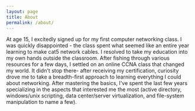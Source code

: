 ```yaml
---
layout: page
title: About
permalink: /about/
---
```


At age 15, I excitedly signed up for my first computer networking class. I was quickly disappointed - the class spent what seemed like an entire year learning to make cat5 network cables.  I resolved to take my education into my own hands outside the classroom.  After fishing through various resources for a few days, I settled on an online CCNA class that changed my world.  It didn't stop there- after receiving my certification, curiosity drove me to take a breadth-first approach to learning everything I could about networking.  After mastering the basics, I've spent the last few years specializing in the aspects that interested me the most (active directory, windows/unix scripting, data center/server virtualization, and file-system manipulation to name a few).